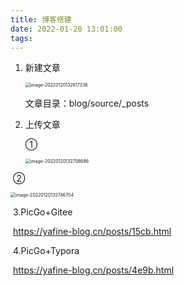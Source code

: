 ```yaml
---
title: 博客搭建
date: 2022-01-20 13:01:00
tags:
---
```


1. 新建文章

   <img src="https://gitee.com/doubledogss/image/raw/master/img/image-20220120132617336.png" alt="image-20220120132617336" style="zoom:50%;" />

   文章目录：blog/source/_posts

2. 上传文章

   ①

   <img src="https://gitee.com/doubledogss/image/raw/master/img/image-20220120132708686.png" alt="image-20220120132708686" style="zoom:50%;" />

​	    ②

<img src="https://gitee.com/doubledogss/image/raw/master/img/image-20220120132746704.png" alt="image-20220120132746704" style="zoom:50%;" />

​	3.PicGo+Gitee

​	https://yafine-blog.cn/posts/15cb.html

​	4.PicGo+Typora

​	https://yafine-blog.cn/posts/4e9b.html

